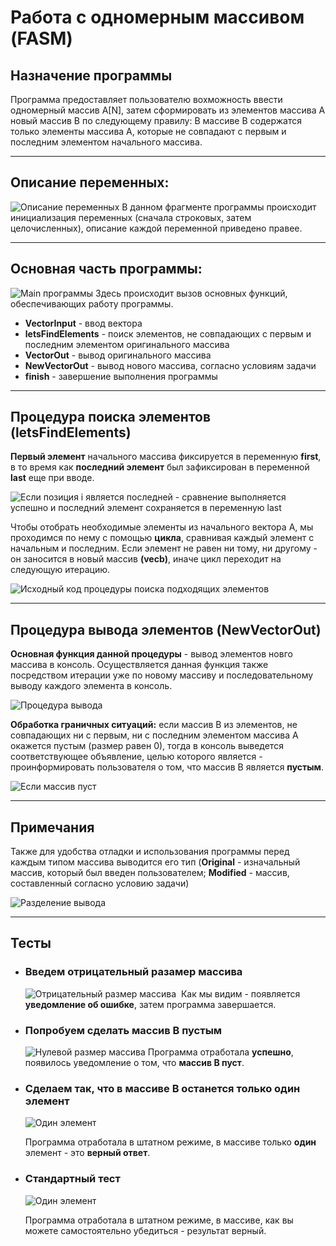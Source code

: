   # **Работа с одномерным массивом (FASM)**
  ## **Назначение программы**
Программа предоставляет пользователю вохможность ввести одномерный массив A[N], затем сформировать из элементов массива A новый массив B по следующему правилу: В массиве B содержатся только элементы массива А, которые не совпадают с первым и последним элементом начального массива.
***
## **Описание переменных:**
![Описание переменных](scr/variables.jpg "Инициализируем переменные для последующего использования внутри программы")​
В данном фрагменте программы происходит инициализация переменных (сначала строковых, затем целочисленных), описание каждой переменной приведено правее.
***
## **Основная часть программы:**
![Main программы](scr/main.jpg "Основная часть программы, откуда происходит вызов процедур")​
Здесь происходит вызов основных функций, обеспечивающих работу программы.
* **VectorInput** - ввод вектора
* **letsFindElements** - поиск элементов, не совпадающих с первым и последним элементом оригинального массива
* **VectorOut** - вывод оригинального массива
* **NewVectorOut** - вывод нового массива, согласно условиям задачи
* **finish** - завершение выполнения программы
***
## **Процедура поиска элементов (letsFindElements)**
**Первый элемент** начального массива фиксируется в переменную **first**, в то время как **последний элемент** был зафиксирован в переменной **last** еще при вводе.

![](scr/last.jpg "Если позиция i является последней - сравнение выполняется успешно и последний элемент сохраняется в переменную last")

Чтобы отобрать необходимые элементы из начального вектора А, мы проходимся по нему с помощью **цикла**, сравнивая каждый элемент с начальным и последним. Если элемент не равен ни тому, ни другому - он заносится в новый массив **(vecb)**, иначе цикл переходит на следующую итерацию.

![Исходный код процедуры поиска подходящих элементов](scr/findElements.jpg "Поиск элементов массива, не совпадающих ни с первым, ни с последним элементом")​
***
## **Процедура вывода элементов (NewVectorOut)**

**Основная функция данной процедуры** -  вывод элементов новго массива в консоль. Осуществляется данная функция также посредством итерации уже по новому массиву и последовательному выводу каждого элемента в консоль.

![Процедура вывода](scr/myOutput.jpg "Итерация по созданному массиву и вывод элементов")​

**Обработка граничных ситуаций:** если массив B из элементов, не совпадающих ни с первым, ни с последним элементом массива A окажется пустым (размер равен 0),  тогда в консоль выведется соответствующее объявление, целью которого является - проинформировать пользователя о том, что массив B является **пустым**.

![Если массив пуст](scr/NoElements.jpg "Как мы видим - массив пуст")​
***
## **Примечания**
Также для удобства отладки и использования программы перед каждым типом массива выводится его тип (**Original** - изначальный массив, который был введен пользователем; **Modified** - массив, составленный согласно условию задачи)

![Разделение вывода](scr/modif.jpg "При выводе в консоль имя массива пишется над его содержимым")​
***
## **Тесты**
* ### **Введем отрицательный разамер массива**
  ![Отрицательный размер массива](scr/incorrectSize.jpg "Ввод отрицательного размера массива и вывод уведомления об ошибке")
  ​
  Как мы видим - появляется **уведомление об ошибке**, затем программа завершается.

* ### **Попробуем сделать массив B пустым**
  ![Нулевой размер массива](scr/noEm2.jpg "Уведомление - массив В пуст")​
  Программа отработала **успешно**, появилось уведомление о том, что **массив B пуст**.
* ### **Сделаем так, что в массиве B останется только один элемент**
  ![Один элемент](scr/oneElem.jpg "В массиве В остался один элемент")​
  
  Программа отработала в штатном режиме, в массиве только **один** элемент - это **верный ответ**.
* ### **Стандартный тест**
  ![Один элемент](scr/standart.jpg "В массиве В остался один элемент")​
  
  Программа отработала в штатном режиме, в массиве, как вы можете самостоятельно убедиться - результат верный.
